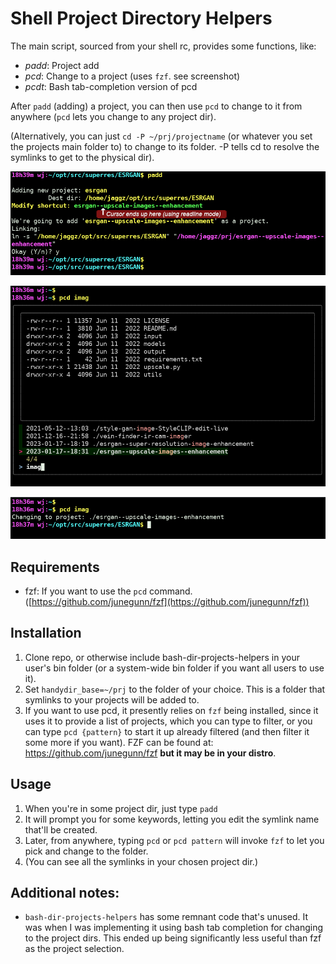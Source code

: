 # Shell Project Directory Helpers

The main script, sourced from your shell rc, provides some functions, like:

* *padd*: Project add
* *pcd*: Change to a project (uses `fzf`. see screenshot)
* *pcdt*: Bash tab-completion version of pcd

After `padd` (adding) a project, you can then use `pcd` to change
to it from anywhere (`pcd` lets you change to any project dir).

(Alternatively, you can just `cd -P ~/prj/projectname` (or whatever you set the projects main folder to) to change to its folder.  -P tells cd to resolve the symlinks to get to the physical dir).

![padd screenshot](i/ss-padd.png)

![pcd running screenshot](i/ss-pcd--1--execution.png)

![pcd done screenshot](i/ss-pcd--2--done.png)

## Requirements
* fzf: If you want to use the `pcd` command. ([https://github.com/junegunn/fzf](https://github.com/junegunn/fzf))

## Installation

1. Clone repo, or otherwise include bash-dir-projects-helpers in your user's bin folder (or a system-wide bin folder if you want all users to use it).
1. Set `handydir_base=~/prj` to the folder of your choice. This is a folder that symlinks to your projects will be added to.
1. If you want to use pcd, it presently relies on `fzf` being installed, since it uses it to provide a list of projects, which you can type to filter, or you can type `pcd {pattern}` to start it up already filtered (and then filter it some more if you want).  FZF can be found at: https://github.com/junegunn/fzf **but it may be in your distro**.

## Usage

1. When you're in some project dir, just type `padd`
1. It will prompt you for some keywords, letting you edit the symlink name that'll be created.
1. Later, from anywhere, typing `pcd` or `pcd pattern` will invoke `fzf` to let you pick and change to the folder.
1. (You can see all the symlinks in your chosen project dir.)

## Additional notes:
* `bash-dir-projects-helpers` has some remnant code that's unused. It was when I was implementing it using bash tab completion for changing to the project dirs. This ended up being significantly less useful than fzf as the project selection.


